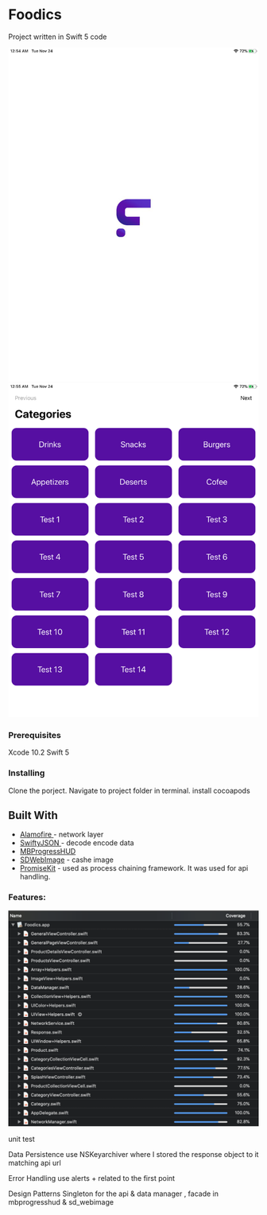 # Foodics

Project written in Swift 5 code 

![](splach.png)
![](screenone.png)



### Prerequisites

Xcode 10.2
Swift 5


### Installing

Clone the porject.
Navigate to project folder in terminal.
install cocoapods

## Built With

* [Alamofire ]() - network layer
* [SwiftyJSON ]() - decode encode data
* [MBProgressHUD]() 
* [SDWebImage]() - cashe image
* [PromiseKit]() - used  as process chaining framework. It was used for api handling.

### Features:
![](unittest.png)

unit test 

Data Persistence use NSKeyarchiver where I stored the response object to it matching api url

Error Handling use alerts + related to the first point

Design Patterns  Singleton for the api & data manager , facade in mbprogresshud & sd_webimage
